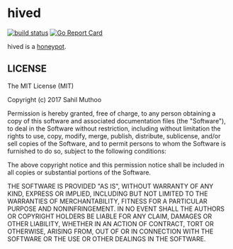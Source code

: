 # hived

[![build status](https://travis-ci.org/sahilm/hived.svg?branch=master)](https://travis-ci.org/sahilm/hived)
[![Go Report Card](https://goreportcard.com/badge/github.com/sahilm/hived)](https://goreportcard.com/report/github.com/sahilm/hived)

hived is a [honeypot](https://en.wikipedia.org/wiki/Honeypot_(computing)).

## LICENSE

The MIT License (MIT)

Copyright (c) 2017 Sahil Muthoo

Permission is hereby granted, free of charge, to any person obtaining a copy
of this software and associated documentation files (the "Software"), to deal
in the Software without restriction, including without limitation the rights
to use, copy, modify, merge, publish, distribute, sublicense, and/or sell
copies of the Software, and to permit persons to whom the Software is
furnished to do so, subject to the following conditions:

The above copyright notice and this permission notice shall be included in all
copies or substantial portions of the Software.

THE SOFTWARE IS PROVIDED "AS IS", WITHOUT WARRANTY OF ANY KIND, EXPRESS OR
IMPLIED, INCLUDING BUT NOT LIMITED TO THE WARRANTIES OF MERCHANTABILITY,
FITNESS FOR A PARTICULAR PURPOSE AND NONINFRINGEMENT. IN NO EVENT SHALL THE
AUTHORS OR COPYRIGHT HOLDERS BE LIABLE FOR ANY CLAIM, DAMAGES OR OTHER
LIABILITY, WHETHER IN AN ACTION OF CONTRACT, TORT OR OTHERWISE, ARISING FROM,
OUT OF OR IN CONNECTION WITH THE SOFTWARE OR THE USE OR OTHER DEALINGS IN THE
SOFTWARE.
